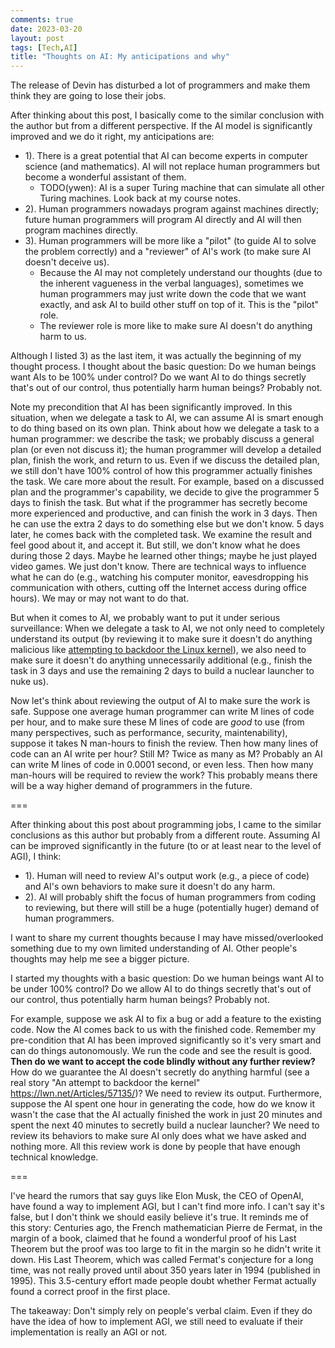 ```yaml
---
comments: true
date: 2023-03-20
layout: post
tags: [Tech,AI]
title: "Thoughts on AI: My anticipations and why"
---
```


The release of Devin has disturbed a lot of programmers and make them think they are going to lose their jobs.

After thinking about this post, I basically come to the similar conclusion with the author but from a different perspective. If the AI model is significantly improved and we do it right, my anticipations are:
- 1). There is a great potential that AI can become experts in computer science (and mathematics). AI will not replace human programmers but become a wonderful assistant of them.
  - TODO(ywen): AI is a super Turing machine that can simulate all other Turing machines. Look back at my course notes.
- 2). Human programmers nowadays program against machines directly; future human programmers will program AI directly and AI will then program machines directly.
- 3). Human programmers will be more like a "pilot" (to guide AI to solve the problem correctly) and a "reviewer" of AI's work (to make sure AI doesn't deceive us).
  - Because the AI may not completely understand our thoughts (due to the inherent vagueness in the verbal languages), sometimes we human programmers may just write down the code that we want exactly, and ask AI to build other stuff on top of it. This is the "pilot" role.
  - The reviewer role is more like to make sure AI doesn't do anything harm to us.

Although I listed 3) as the last item, it was actually the beginning of my thought process. I thought about the basic question: Do we human beings want AIs to be 100% under control? Do we want AI to do things secretly that's out of our control, thus potentially harm human beings? Probably not.

Note my precondition that AI has been significantly improved. In this situation, when we delegate a task to AI, we can assume AI is smart enough to do thing based on its own plan. Think about how we delegate a task to a human programmer: we describe the task; we probably discuss a general plan (or even not discuss it); the human programmer will develop a detailed plan, finish the work, and return to us. Even if we discuss the detailed plan, we still don't have 100% control of how this programmer actually finishes the task. We care more about the result. For example, based on a discussed plan and the programmer's capability, we decide to give the programmer 5 days to finish the task. But what if the programmer has secretly become more experienced and productive, and can finish the work in 3 days. Then he can use the extra 2 days to do something else but we don't know. 5 days later, he comes back with the completed task. We examine the result and feel good about it, and accept it. But still, we don't know what he does during those 2 days. Maybe he learned other things; maybe he just played video games. We just don't know. There are technical ways to influence what he can do (e.g., watching his computer monitor, eavesdropping his communication with others, cutting off the Internet access during office hours). We may or may not want to do that.

But when it comes to AI, we probably want to put it under serious surveillance: When we delegate a task to AI, we not only need to completely understand its output (by reviewing it to make sure it doesn't do anything malicious like [attempting to backdoor the Linux kernel](https://lwn.net/Articles/57135/)), we also need to make sure it doesn't do anything unnecessarily additional (e.g., finish the task in 3 days and use the remaining 2 days to build a nuclear launcher to nuke us).

Now let's think about reviewing the output of AI to make sure the work is safe. Suppose one average human programmer can write M lines of code per hour, and to make sure these M lines of code are *good* to use (from many perspectives, such as performance, security, maintenability), suppose it takes N man-hours to finish the review. Then how many lines of code can an AI write per hour? Still M? Twice as many as M? Probably an AI can write M lines of code in 0.0001 second, or even less. Then how many man-hours will be required to review the work? This probably means there will be a way higher demand of programmers in the future.

===

After thinking about this post about programming jobs, I came to the similar conclusions as this author but probably from a different route. Assuming AI can be improved significantly in the future (to or at least near to the level of AGI), I think:
- 1). Human will need to review AI's output work (e.g., a piece of code) and AI's own behaviors to make sure it doesn't do any harm.
- 2). AI will probably shift the focus of human programmers from coding to reviewing, but there will still be a huge (potentially huger) demand of human programmers.

I want to share my current thoughts because I may have missed/overlooked something due to my own limited understanding of AI. Other people's thoughts may help me see a bigger picture.

I started my thoughts with a basic question: Do we human beings want AI to be under 100% control? Do we allow AI to do things secretly that's out of our control, thus potentially harm human beings? Probably not.

For example, suppose we ask AI to fix a bug or add a feature to the existing code. Now the AI comes back to us with the finished code. Remember my pre-condition that AI has been improved significantly so it's very smart and can do things autonomously. We run the code and see the result is good. **Then do we want to accept the code blindly without any further review?** How do we guarantee the AI doesn't secretly do anything harmful (see a real story "An attempt to backdoor the kernel" https://lwn.net/Articles/57135/)? We need to review its output. Furthermore, suppose the AI spent one hour in generating the code, how do we know it wasn't the case that the AI actually finished the work in just 20 minutes and spent the next 40 minutes to secretly build a nuclear launcher? We need to review its behaviors to make sure AI only does what we have asked and nothing more. All this review work is done by people that have enough technical knowledge.

===

I've heard the rumors that say guys like Elon Musk, the CEO of OpenAI, have found a way to implement AGI, but I can't find more info. I can't say it's false, but I don't think we should easily believe it's true. It reminds me of this story: Centuries ago, the French mathematician Pierre de Fermat, in the margin of a book, claimed that he found a wonderful proof of his Last Theorem but the proof was too large to fit in the margin so he didn't write it down. His Last Theorem, which was called Fermat's conjecture for a long time, was not really proved until about 350 years later in 1994 (published in 1995). This 3.5-century effort made people doubt whether Fermat actually found a correct proof in the first place.

The takeaway: Don't simply rely on people's verbal claim. Even if they do have the idea of how to implement AGI, we still need to evaluate if their implementation is really an AGI or not.
